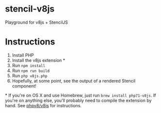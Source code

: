 # stencil-v8js
Playground for v8js + StencilJS

# Instructions

1. Install PHP
1. Install the v8js extension *
1. Run `npm install`
1. Run `npm run build`
1. Run `php v8js.php`
1. Hopefully, at some point, see the output of a rendered Stencil component!

\* If you're on OS X and use Homebrew, just run `brew install php71-v8js`. If
you're on anything else, you'll probably need to compile the extension by hand.
See [phpv8/v8js](https://github.com/phpv8/v8js) for instructions.
